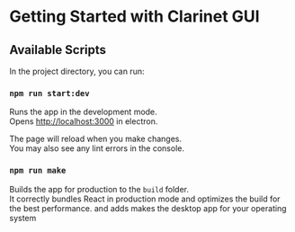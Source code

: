 # Getting Started with Clarinet GUI

## Available Scripts

In the project directory, you can run:

### `npm run start:dev`

Runs the app in the development mode.\
Opens [http://localhost:3000](http://localhost:3000) in electron.

The page will reload when you make changes.\
You may also see any lint errors in the console.

### `npm run make`

Builds the app for production to the `build` folder.\
It correctly bundles React in production mode and optimizes the build for the best performance.
and adds makes the desktop app for your operating system

